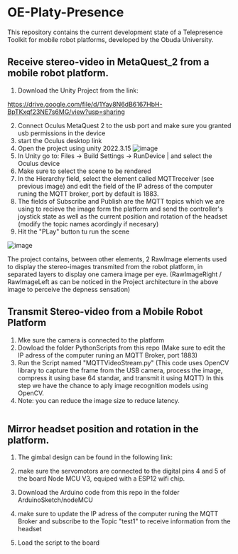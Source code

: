 # OE-Platy-Presence
This repository contains the current development state of a Telepresence Toolkit for mobile robot platforms, developed by the Obuda University. 

## Receive stereo-video in MetaQuest_2 from a mobile robot platform.



1. Download the Unity Project from the link: 

https://drive.google.com/file/d/1Yay8N6dB6167HbH-BpTKxqf23NE7s6MG/view?usp=sharing

2. Connect Oculus MetaQuest 2 to the usb port and make sure you granted usb permissions in the device
3. start the Oculus desktop link
4.  Open the project using unity 2022.3.15
   ![image](https://github.com/ricknoboa137/OE-Platy-Presence-/assets/45580543/ee550470-26d7-4c92-b97b-0c5f5d42abb8)
5. In Unity go to: Files -> Build Settings -> RunDevice | and select the Oculus device
6. Make sure to select the scene to be rendered
7. In the Hierarchy field, select the element called MQTTreceiver (see previous image) and edit the field of the IP adress of the computer runing the MQTT broker, port by default is 1883.
8. The fields of Subscribe and Publish are the MQTT topics which we are using to recieve the image form the platform and send the controller's joystick state as well as the current position and rotation of the headset (modify the topic names acordingly if necesary)
9. Hit the "PLay" button tu run the scene

![image](https://github.com/ricknoboa137/OE-Platy-Presence-/assets/45580543/d7d954e2-9bfe-4b45-bce5-5118b5cf7062)


The project contains, between other elements, 2 RawImage elements used to display the stereo-images transmited from the robot platform, in separated layers to display one camera image per eye.  (RawImageRight / RawImageLeft as can be noticed in the Project architecture in the above image to perceive the depness sensation)

## Transmit Stereo-video from a Mobile Robot Platform

1. Mke sure the camera is connected to the platform
2. Dowload the folder PythonScripts from this repo (Make sure to edit the IP adress of the computer runing an MQTT Broker, port 1883)
3. Run the Script named "MQTTVideoStream.py"
   (This code uses OpenCV library to capture the frame from the USB camera, process the image, compress it using base 64 standar, and transmit it using MQTT)
   In this step we have the chance to aply image recognition models using OpenCV.
5. Note: you can reduce the image size to reduce latency. 
``` www
```
## Mirror headset position and rotation in the platform. 

1. The gimbal design can be found in the following link:

2. make sure the servomotors are connected to the digital pins 4 and 5 of the board Node MCU V3, equiped with a ESP12 wifi chip.
3. Download the Arduino code from this repo in the folder ArduinoSketch/nodeMCU
4. make sure to update the IP adress of the computer runing the MQTT Broker and subscribe to the Topic "test1" to receive information from the headset
5. Load the script to the board   
